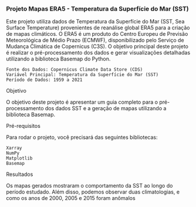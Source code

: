 ### Projeto Mapas ERA5 - Temperatura da Superfície do Mar (SST)

Este projeto utiliza dados de Temperatura da Superfície do Mar (SST, Sea Surface Temperature) provenientes de reanálise global ERA5 para a criação de mapas climáticos. O ERA5 é um produto do Centro Europeu de Previsão Meteorológica de Médio Prazo (ECMWF), disponibilizado pelo Serviço de Mudança Climática de Copernicus (C3S). O objetivo principal deste projeto é realizar o pré-processamento dos dados e gerar visualizações detalhadas utilizando a biblioteca Basemap do Python.

    Fonte dos Dados: Copernicus Climate Data Store (CDS)
    Variável Principal: Temperatura da Superfície do Mar (SST)
    Período de Dados: 1959 a 2021

Objetivo

O objetivo deste projeto é apresentar um guia completo para o pré-processamento dos dados SST e a geração de mapas utilizando a biblioteca Basemap.

Pré-requisitos

Para rodar o projeto, você precisará das seguintes bibliotecas:

    Xarray
    NumPy
    Matplotlib
    Basemap

Resultados

Os mapas gerados mostraram o comportamento da SST ao longo do período estudado. Além disso, podemos observar duas climatologias, e como os anos de 2000, 2005 e 2015 foram anômalos
